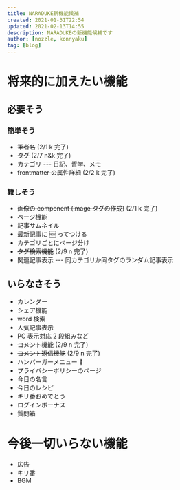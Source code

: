 ```yaml
---
title: NARADUKE新機能候補
created: 2021-01-31T22:54
updated: 2021-02-13T14:55
description: NARADUKEの新機能候補です
author: [nozzle, konnyaku]
tag: [blog]
---
```


# 将来的に加えたい機能

## 必要そう

### 簡単そう

- ~~筆者名~~ (2/1 k 完了)
- ~~タグ~~ (2/7 n&k 完了)
- カテゴリ --- 日記、哲学、メモ
- ~~frontmatter の属性詳細~~ (2/2 k 完了)

### 難しそう

- ~~画像の component (image タグの作成)~~ (2/1 k 完了)
- ページ機能
- 記事サムネイル
- 最新記事に 🆕 ってつける
- カテゴリごとにページ分け
- ~~タグ検索機能~~ (2/9 n 完了)
- 関連記事表示 --- 同カテゴリか同タグのランダム記事表示

## いらなさそう

- カレンダー
- シェア機能
- word 検索
- 人気記事表示
- PC 表示対応 2 段組みなど
- ~~コメント機能~~ (2/9 n 完了)
- ~~コメント返信機能~~ (2/9 n 完了)
- ハンバーガーメニュー 🍔
- プライバシーポリシーのページ
- 今日の名言
- 今日のレシピ
- キリ番おめでとう
- ログインボーナス
- 質問箱

# 今後一切いらない機能

- 広告
- キリ番
- BGM
